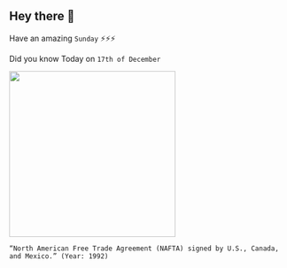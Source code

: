 ## Hey there 👋
Have an amazing `Sunday` ⚡⚡⚡

Did you know Today on `17th of December`
 
 [<img src="https://news4sanantonio.com/resources/media/082b2201-da4f-4c39-acfb-810ffc6203fc-jumbo16x9_Nafta.jpg?1601920059336" width="300" />](https://www.trade.gov/north-american-free-trade-agreement-nafta#:~:text=The%20North%20American%20Free%20Trade%20Agreement%20(NAFTA)%2C%20which%20was,U.S.%2DMexico%20bilateral%20commercial%20relationship.) 
 ```
“North American Free Trade Agreement (NAFTA) signed by U.S., Canada, and Mexico.” (Year: 1992)
```
